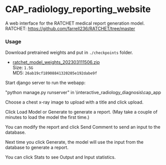 # CAP_radiology_reporting_website

A web interface for the RATCHET medical report generation model. <br>
RATCHET: https://github.com/farrell236/RATCHET/tree/master
### Usage

Download pretrained weights and put in `./checkpoints` folder.

- [ratchet_model_weights_202303111506.zip](http://www.doc.ic.ac.uk/~bh1511/ratchet_model_weights_202303111506.zip)
<br> Size: `1.5G` <br> MD5: `26ab19cf18908841320205e192dabe9f` <br>

Start django server to run the webapp:

"python manage.py runserver" in \interactive_radiology_diagnosis\cap_app

Choose a chest x-ray image to upload with a title and click upload.

Click Load Model or Generate to generate a report. (May take a couple of minutes to load the model the first time.)

You can modify the report and click Send Comment to send an input to the database.

Next time you click Generate, the model will use the input from the database to generate a report.

You can click Stats to see Output and Input statistics.




